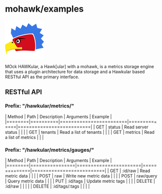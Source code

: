 

# mohawk/examples

![MoHawk](/images/logo-128.png?raw=true "MoHawk Logo")

MOck HAWKular, a Hawk[ular] with a mohawk, is a metrics storage engine that uses a plugin architecture for data storage and a Hawkular based RESTful API as the primary interface.

## RESTful API

### Prefix: "/hawkular/metrics/"

| Method | Path     | Description            | Arguments    | Example                  |
|========|==========|========================|==============|==========================|
| GET    | status   | Read server status     |              |                          |
| GET    | tenants  | Read a list of tenants |              |                          |
| GET    | metrics  | Read a list of metrics |              |                          |

### Prefix: "/hawkular/metrics/gauges/"

| Method | Path           | Description           | Arguments    | Example                  |
|========|================|=======================|==============|==========================|
| GET    | :id/raw        | Read metric data      |              |                          |
| POST   | raw            | Write new metric data |              |                          |
| POST   | raw/query      | Query metric data     |              |                          |
| PUT    | :id/tags       | Update metric tags    |              |                          |
| DELETE | :id/raw        |                       |              |                          |
| DELETE | :id/tags/:tags |                       |              |                          |
